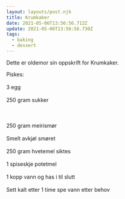 ```yaml
---
layout: layouts/post.njk
title: Krumkaker
date: 2021-05-06T13:56:56.712Z
update: 2021-05-06T13:56:56.730Z
tags:
  - baking
  - dessert
---
```


Dette er oldemor sin oppskrift for Krumkaker.

Piskes:\
\
3 egg\
\
250 gram sukker\
\
\
\
250 gram meirismør\
\
Smelt avkjøl smøret\
\
250 gram hvetemel siktes\
\
1 spiseskje potetmel\
\
1 kopp vann og has i til slutt\
\
Sett kalt etter 1 time spe vann etter behov

